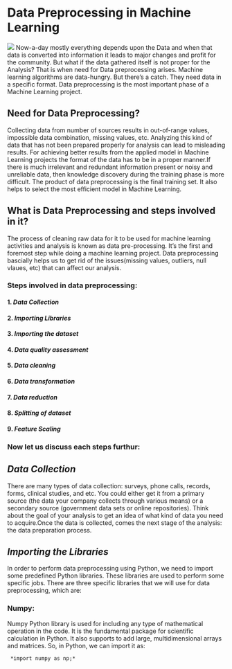 # Data Preprocessing in Machine Learning
   <img src="https://d33wubrfki0l68.cloudfront.net/ef9037172858e9d72c032c8f10eb952a81765a9c/bc453/static/f63c42dedc9dae7e8e0b6190a0a88f2f/28bdc/garbage-in.png">
  Now-a-day mostly everything depends upon the Data and when that data is converted into information it leads to major changes and profit for the community.
  But what if the data gathered itself is not proper for the Analysis?
  That is when need for Data preprocessing arises.
  Machine learning algorithms are data-hungry. But there’s a catch. They need data in a specific format.
  Data preprocessing is the most important phase of a Machine Learning project.
 
## Need for Data Preprocessing?
  Collecting data from number of sources results in out-of-range values, impossible data combination, missing values, etc. Analyzing this kind of data that has not been prepared     properly for analysis can lead to misleading results. For achieving better results from the applied model in Machine Learning projects the format of the data has to be in a       proper manner.If there is much irrelevant and redundant information present or noisy and unreliable data, then knowledge discovery during   the training phase is more difficult.   The product of data preprocessing is the final training set. It also helps to select the most efficient model in Machine Learning.

  
## What is Data Preprocessing and steps involved in it?
  The process of cleaning raw data for it to be used for machine learning activities and analysis is known as data pre-processing. It’s the first and foremost step while doing a     machine learning project. Data preprocessing bascially helps us to get rid of the issues(missing values, outliers, null vlaues, etc) that can affect our analysis.
  
  ### Steps involved in data preprocessing:
  #### 1. *Data Collection*
  #### 2. *Importing Libraries*
  #### 3. *Importing the dataset*
  #### 4. *Data quality assessment*
  #### 5. *Data cleaning*
  #### 6. *Data transformation*
  #### 7. *Data reduction*
  #### 8. *Splitting of dataset*
  #### 9. *Feature Scaling*
  
### Now let us discuss each steps furthur:

## *Data Collection*
   There are many types of data collection: surveys, phone calls, records, forms, clinical studies, and etc. You could either get it from a primary source (the data your company    collects through various means) or a secondary source (government data sets or online repositories).
   Think about the goal of your analysis to get an idea of what kind of data you need to acquire.Once the data is collected, comes the next stage of the analysis: the data          preparation process.

## *Importing the Libraries*
   In order to perform data preprocessing using Python, we need to import some predefined Python libraries. These libraries are used to perform some specific jobs. There are        three specific libraries that we will use for data preprocessing, which are:
   ### Numpy: 
   Numpy Python library is used for including any type of mathematical operation in the code. It is the fundamental package for scientific calculation in Python. It also            supports to add large, multidimensional arrays and matrices. So, in Python, we can import it as:
     
     *import numpy as np;*
     
     
    
   
     
     
  




